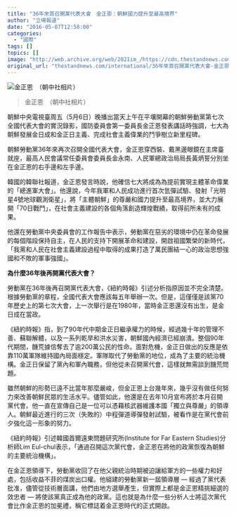 ```yaml
---
title: "36年來首召開黨代表大會　金正恩：朝鮮國力提升至最高境界"
author: "立場報道"
date: "2016-05-07T12:58:00"
categories:
  - "國際"
tags: []
topics: []
image: "http://web.archive.org/web/2021im_/https://cdn.thestandnews.com/media/photos/cache/KIM-NORTHKOREA_Tqdno_1200x0.jpg"
original_url: "thestandnews.com/international/36年來首召開黨代表大會-金正恩-朝鮮國力提升至最高境界"
---
```

![金正恩　（朝中社相片）](http://web.archive.org/web/2021im_/https://cdn.thestandnews.com/media/photos/cache/KIM-NORTHKOREA_Tqdno_1200x0.jpg)

> 金正恩　（朝中社相片）

朝鮮中央電視臺周五（5月6日）晚播出當天上午在平壤開幕的朝鮮勞動黨第七次全國代表大會的實況錄影，國防委員會第一委員長金正恩發表講話時強調，七大為朝鮮發展金日成和金正日主義、完成社會主義偉業的鬥爭樹立新里程碑。

朝鮮勞動黨36年來再次召開全國代表大會，金正恩穿西裝、戴黑邊眼鏡在主席臺就座，最高人民會議常任委員會委員長金永南、人民軍總政治局局長黃炳誓分別坐在金正恩的右手邊和左手邊。

韓國的韓聯社報道，金正恩發言時說，他確信七大將成為為提前實現主體革命偉業的「總進軍大會」。他還說，今年我軍和人民成功進行首次氫彈試驗、發射「光明星4號地球觀測衛星」，將「主體朝鮮」的尊嚴和國力提升至最高境界，並大力展開「70日戰鬥」，在社會主義建設的各個角落創造輝煌戰績，取得前所未有的成果。

他還在勞動黨中央委員會的工作報告中表示，勞動黨在惡劣的環境中仍在革命發展的每個階段保持自主，在人民的支持下開展革命和建設，開啟祖國繁榮的新時代，「我黨和人民在社會主義建設過程中取得的成果打造了萬民團結一心的政治思想強國和不敗的軍事強國」。

**為什麼36年後再開黨代表大會？**

勞動黨在36年後再召開黨代表大會，《紐約時報》引述分析指原因並不完全清楚。根據勞動黨的章程，全國代表大會應該每五年舉辦一次。但是，這僅僅是該黨70年歷史上的第七次大會，上一次舉行是在1980年，當時金正恩還沒有出生，是金日成在當政。

《紐約時報》指，到了90年代中期金正日繼承權力的時候，經過幾十年的管理不善、蘇聯解體，以及一系列乾旱和洪水災害，朝鮮國內經濟已經崩潰。整個90年代期間，饑荒據信奪去了逾200萬公民的性命。面對危機，金正日做出的反應是依靠110萬軍隊維持國內局面穩定。軍隊取代了勞動黨的地位，成為了主要的統治機構。金正日保留了黨內和軍內職務，但他從未召開黨代會，這樣就無需談到饑荒問題。

雖然朝鮮的形勢已遠不比當年那麼嚴峻，但金正恩上台幾年來，幾乎沒有做任何努力來改善朝鮮民眾的生活水平。儘管如此，他還是在去年10月宣布將於本月召開黨代會。他一直在宣傳自己是一位可以憑藉核武器維護本國「獨立與尊嚴」的領導人。朝鮮最近進行的三次（失敗的）中程彈道導彈發射試驗，被看作是在黨代會前夕強化這一形象的努力。

《紐約時報》引述韓國首爾遠東問題研究所(Institute for Far Eastern Studies)分析師Lim Eul-chul表示，「通過召開這次黨代會，金正恩在將他的政黨恢復為朝鮮的主要統治機構」。

在金正恩領導下，勞動黨收回了在他父親統治時期被迫讓給軍方的一些權力和好處，包括收益不菲的煤炭出口權。他組建的勞動黨新一屆領導層 — 經過了黨代表批准，儘管從技術層面講，他們由地方選舉產生，但實際上都是金正恩精挑細選的效忠者 — 將使該黨真正成為他的政黨。這也就是為什麼一些分析人士將這次黨代會比作金正恩的加冕禮，稱它標誌着金正恩時代的正式開啟。